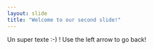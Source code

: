 ```yaml
---
layout: slide
title: "Welcome to our second slide!"
---
```

Un super texte :-) !
Use the left arrow to go back!
